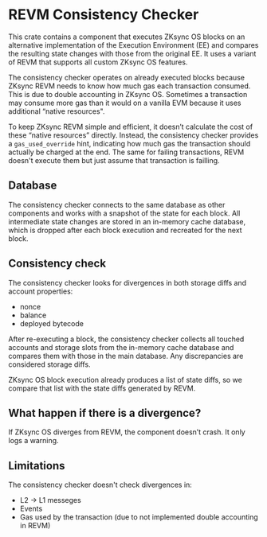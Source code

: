 # REVM Consistency Checker

This crate contains a component that executes ZKsync OS blocks on an alternative implementation of the Execution Environment (EE) and compares the resulting state changes with those from the original EE. It uses a variant of REVM that supports all custom ZKsync OS features.

The consistency checker operates on already executed blocks because ZKsync REVM needs to know how much gas each transaction consumed. This is due to double accounting in ZKsync OS. Sometimes a transaction may consume more gas than it would on a vanilla EVM because it uses additional “native resources". 

To keep ZKsync REVM simple and efficient, it doesn’t calculate the cost of these “native resources” directly. Instead, the consistency checker provides a `gas_used_override` hint, indicating how much gas the transaction should actually be charged at the end. The same for failing transactions, REVM doesn't execute them but just assume that transaction is failling.

## Database

The consistency checker connects to the same database as other components and works with a snapshot of the state for each block. All intermediate state changes are stored in an in-memory cache database, which is dropped after each block execution and recreated for the next block. 

## Consistency check

The consistency checker looks for divergences in both storage diffs and account properties:
- nonce
- balance
- deployed bytecode

After re-executing a block, the consistency checker collects all touched accounts and storage slots from the in-memory cache database and compares them with those in the main database. Any discrepancies are considered storage diffs.

ZKsync OS block execution already produces a list of state diffs, so we compare that list with the state diffs generated by REVM.

## What happen if there is a divergence?

If ZKsync OS diverges from REVM, the component doesn’t crash. It only logs a warning.

## Limitations

The consistency checker doesn't check divergences in:
- L2 -> L1 messeges
- Events
- Gas used by the transaction (due to not implemented double accounting in REVM)
